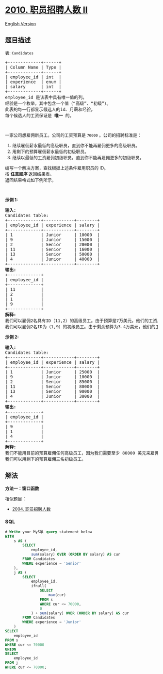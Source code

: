 # [2010. 职员招聘人数 II](https://leetcode.cn/problems/the-number-of-seniors-and-juniors-to-join-the-company-ii)

[English Version](/solution/2000-2099/2010.The%20Number%20of%20Seniors%20and%20Juniors%20to%20Join%20the%20Company%20II/README_EN.md)

## 题目描述

<!-- 这里写题目描述 -->

<p>表: <code>Candidates</code></p>

<pre>
+-------------+------+
| Column Name | Type |
+-------------+------+
| employee_id | int  |
| experience  | enum |
| salary      | int  |
+-------------+------+
employee_id 是该表中具有唯一值的列。
经验是一个枚举，其中包含一个值（“高级”、“初级”）。
此表的每一行都显示候选人的id、月薪和经验。
每个候选人的工资保证是 <strong>唯一</strong> 的。</pre>

<p>&nbsp;</p>

<p>一家公司想雇佣新员工。公司的工资预算是 <code>70000</code> 。公司的招聘标准是：</p>

<ol>
	<li>继续雇佣薪水最低的高级职员，直到你不能再雇佣更多的高级职员。</li>
	<li>用剩下的预算雇佣薪水最低的初级职员。</li>
	<li>继续以最低的工资雇佣初级职员，直到你不能再雇佣更多的初级职员。</li>
</ol>

<p>编写一个解决方案，查找根据上述条件雇用职员的 ID。<br />
按 <strong>任意顺序 </strong>返回结果表。<br />
返回结果格式如下例所示。</p>

<p>&nbsp;</p>

<p><strong>示例 1:</strong></p>

<pre>
<strong>输入:</strong>
Candidates table:
+-------------+------------+--------+
| employee_id | experience | salary |
+-------------+------------+--------+
| 1           | Junior     | 10000  |
| 9           | Junior     | 15000  |
| 2           | Senior     | 20000  |
| 11          | Senior     | 16000  |
| 13          | Senior     | 50000  |
| 4           | Junior     | 40000  |
+-------------+------------+--------+
<strong>输出:</strong> 
+-------------+
| employee_id |
+-------------+
| 11          |
| 2           |
| 1           |
| 9           |
+-------------+
<strong>解释:</strong> 
我们可以雇佣2名具有ID（11,2）的高级员工。由于预算是7万美元，他们的工资总额是3.6万美元，我们还有3.4万美元，但他们不足以雇佣ID为 13 的高级职员。
我们可以雇佣2名ID为（1,9）的初级员工。由于剩余预算为3.4万美元，他们的工资总额为2.5万美元，我们还有9000美元，但他们不足以雇佣ID为 4 的初级员工。
</pre>

<p><strong>示例 2:</strong></p>

<pre>
<strong>输入:</strong>
Candidates table:
+-------------+------------+--------+
| employee_id | experience | salary |
+-------------+------------+--------+
| 1           | Junior     | 25000  |
| 9           | Junior     | 10000  |
| 2           | Senior     | 85000  |
| 11          | Senior     | 80000  |
| 13          | Senior     | 90000  |
| 4           | Junior     | 30000  |
+-------------+------------+--------+
<strong>输出:</strong> 
+-------------+
| employee_id |
+-------------+
| 9           |
| 1           |
| 4           |
+-------------+
<strong>解释:</strong> 
我们不能用目前的预算雇佣任何高级员工，因为我们需要至少 80000 美元来雇佣一名高级员工。
我们可以用剩下的预算雇佣三名初级员工。</pre>

## 解法

<!-- 这里可写通用的实现逻辑 -->

**方法一：窗口函数**

相似题目：

-   [2004. 职员招聘人数](/solution/2000-2099/2004.The%20Number%20of%20Seniors%20and%20Juniors%20to%20Join%20the%20Company/README.md)

<!-- tabs:start -->

### **SQL**

<!-- 这里可写当前语言的特殊实现逻辑 -->

```sql
# Write your MySQL query statement below
WITH
    s AS (
        SELECT
            employee_id,
            sum(salary) OVER (ORDER BY salary) AS cur
        FROM Candidates
        WHERE experience = 'Senior'
    ),
    j AS (
        SELECT
            employee_id,
            ifnull(
                SELECT
                    max(cur)
                FROM s
                WHERE cur <= 70000,
                0
            ) + sum(salary) OVER (ORDER BY salary) AS cur
        FROM Candidates
        WHERE experience = 'Junior'
    )
SELECT
    employee_id
FROM s
WHERE cur <= 70000
UNION
SELECT
    employee_id
FROM j
WHERE cur <= 70000;
```

<!-- tabs:end -->
